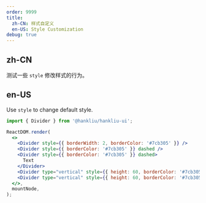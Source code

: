 ```yaml
---
order: 9999
title:
  zh-CN: 样式自定义
  en-US: Style Customization
debug: true
---
```


## zh-CN

测试一些 `style` 修改样式的行为。

## en-US

Use `style` to change default style.

```jsx
import { Divider } from '@hankliu/hankliu-ui';

ReactDOM.render(
  <>
    <Divider style={{ borderWidth: 2, borderColor: '#7cb305' }} />
    <Divider style={{ borderColor: '#7cb305' }} dashed />
    <Divider style={{ borderColor: '#7cb305' }} dashed>
      Text
    </Divider>
    <Divider type="vertical" style={{ height: 60, borderColor: '#7cb305' }} />
    <Divider type="vertical" style={{ height: 60, borderColor: '#7cb305' }} dashed />
  </>,
  mountNode,
);
```
